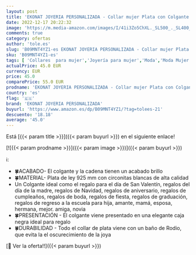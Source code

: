 ```yaml
---
layout: post
title: 'EKONAT JOYERIA PERSONALIZADA - Collar mujer Plata con Colgante Trébol de 4 hojas - Colgante Mujer Plata de Ley 925 Trébol circonitas  Joyas Mujer para Madre Mamá Abuela Hija Niña Esposa Novia'
date: 2022-12-17 20:22:32
image: 'https://m.media-amazon.com/images/I/41i3Zo5ChXL._SL500_._SL400_.jpg'
comments: true
category: ofertas
author: 'tole.es'
slug: 'B09MNT4YZ1-es EKONAT JOYERIA PERSONALIZADA - Collar mujer Plata con...'
sku: 'B09MNT4YZ1-es'
tags: [ 'Collares  para mujer','Joyería para mujer','Moda','Moda Mujer','de','ekonat joyeria personalizada','ley','plata','🇪🇸', ]
actualPrice: 45.0 EUR
currency: EUR
price: 45.0
comparePrice: 55.0 EUR
prodname: 'EKONAT JOYERIA PERSONALIZADA - Collar mujer Plata con Colgante Trébol de 4 hojas - Colgante Mujer Plata de Ley 925 Trébol circonitas  Joyas Mujer para Madre Mamá Abuela Hija Niña Esposa Novia'
country: 'es'
flag: '🇪🇸'
brand: 'EKONAT JOYERIA PERSONALIZADA'
buyurl: 'https://www.amazon.es/dp/B09MNT4YZ1/?tag=tolees-21'
descuento: '18.18'
average: '45.0'
---
```


Está [{{< param title >}}]({{< param buyurl >}}) en el siguiente enlace!

[![{{< param prodname >}}]({{< param image >}})]({{< param buyurl >}})

ℹ️:

- 🍀ACABADO- El colgante y la cadena tienen un acabado brillo
- 🍀MATERIAL- Plata de ley 925 mm con circonitas blancas de alta calidad
- Un Colgante ideal como el regalo para el día de San Valentín, regalos del día de la madre, regalos de Navidad, regalos de aniversario, regalos de cumpleaños, regalos de boda, regalos de fiesta, regalos de graduación, regalos de regreso a la escuela para hija, amante, mamá, esposa, hermana, mejor. amiga, novia
- 🍀PRESENTACIÓN - El colgante viene presentado en una elegante caja negra ideal para regalo
- 🍀DURABILIDAD - Todo el collar de plata viene con un baño de Rodio, que evita la el oscurecimiento de la joya

[🛒 Ver la oferta!!]({{< param buyurl >}})
